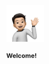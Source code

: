 <p align="left">
  <img src="https://github.com/Tony-j77/Tony-j77/blob/main/Tony2.png" width="auto" height="100px" title="hover text">
</p>

### Welcome!
